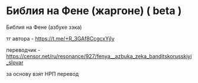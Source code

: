 # Библия на Фене (жаргоне) ( beta )
Библия на Фене (азбуке зэка)

тг автора - https://t.me/+R_3GAf8CcgcxYjIy

переводчик - https://censor.net/ru/resonance/927/fenya__azbuka_zeka_banditskorusskiyi_slovar

за основу взят НРП перевод
